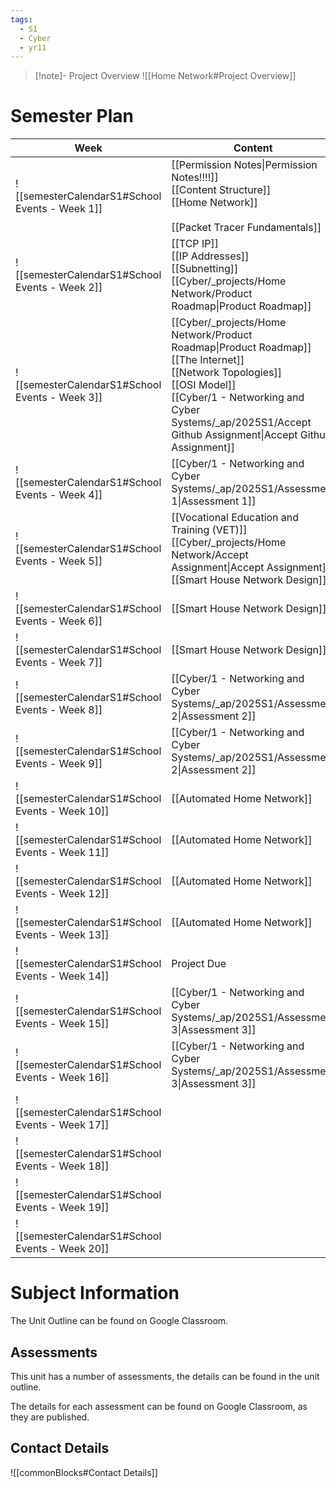 ```yaml
---
tags:
  - S1
  - Cyber
  - yr11
---
```

> [!note]- Project Overview
> ![[Home Network#Project Overview]]


# Semester Plan


| Week                                            | Content                                                                                                                                                                                                                                      | Submissions                                                                                     |
| ----------------------------------------------- | -------------------------------------------------------------------------------------------------------------------------------------------------------------------------------------------------------------------------------------------- | ----------------------------------------------------------------------------------------------- |
| ![[semesterCalendarS1#School Events - Week 1]]  | [[Permission Notes\|Permission Notes!!!!]]<br>[[Content Structure]]<br>[[Home Network]]<br><br>[[Packet Tracer Fundamentals]]                                                                                                                |                                                                                                 |
| ![[semesterCalendarS1#School Events - Week 2]]  | [[TCP IP]]<br>[[IP Addresses]]<br>[[Subnetting]]<br>[[Cyber/_projects/Home Network/Product Roadmap\|Product Roadmap]]                                                                                                                        |                                                                                                 |
| ![[semesterCalendarS1#School Events - Week 3]]  | [[Cyber/_projects/Home Network/Product Roadmap\|Product Roadmap]]<br>[[The Internet]]<br>[[Network Topologies]]<br>[[OSI Model]]<br>[[Cyber/1 - Networking and Cyber Systems/_ap/2025S1/Accept Github Assignment\|Accept Github Assignment]] |                                                                                                 |
| ![[semesterCalendarS1#School Events - Week 4]]  | [[Cyber/1 - Networking and Cyber Systems/_ap/2025S1/Assessment 1\|Assessment 1]]                                                                                                                                                             | [[Cyber/1 - Networking and Cyber Systems/_ap/2025S1/Assessment 1\|Assessment 1 Due]]            |
| ![[semesterCalendarS1#School Events - Week 5]]  | [[Vocational Education and Training (VET)]]<br>[[Cyber/_projects/Home Network/Accept Assignment\|Accept Assignment]]<br>[[Smart House Network Design]]                                                                                       |                                                                                                 |
| ![[semesterCalendarS1#School Events - Week 6]]  | [[Smart House Network Design]]                                                                                                                                                                                                               |                                                                                                 |
| ![[semesterCalendarS1#School Events - Week 7]]  | [[Smart House Network Design]]                                                                                                                                                                                                               |                                                                                                 |
| ![[semesterCalendarS1#School Events - Week 8]]  | [[Cyber/1 - Networking and Cyber Systems/_ap/2025S1/Assessment 2\|Assessment 2]]                                                                                                                                                             |                                                                                                 |
| ![[semesterCalendarS1#School Events - Week 9]]  | [[Cyber/1 - Networking and Cyber Systems/_ap/2025S1/Assessment 2\|Assessment 2]]                                                                                                                                                             | [[Cyber/1 - Networking and Cyber Systems/_ap/2025S1/Assessment 2\|Assessment 2 Due Friday]]     |
| ![[semesterCalendarS1#School Events - Week 10]] | [[Automated Home Network]]                                                                                                                                                                                                                   |                                                                                                 |
| ![[semesterCalendarS1#School Events - Week 11]] | [[Automated Home Network]]                                                                                                                                                                                                                   |                                                                                                 |
| ![[semesterCalendarS1#School Events - Week 12]] | [[Automated Home Network]]                                                                                                                                                                                                                   |                                                                                                 |
| ![[semesterCalendarS1#School Events - Week 13]] | [[Automated Home Network]]                                                                                                                                                                                                                   |                                                                                                 |
| ![[semesterCalendarS1#School Events - Week 14]] | Project Due                                                                                                                                                                                                                                  |                                                                                                 |
| ![[semesterCalendarS1#School Events - Week 15]] | [[Cyber/1 - Networking and Cyber Systems/_ap/2025S1/Assessment 3\|Assessment 3]]                                                                                                                                                             |                                                                                                 |
| ![[semesterCalendarS1#School Events - Week 16]] | [[Cyber/1 - Networking and Cyber Systems/_ap/2025S1/Assessment 3\|Assessment 3]]                                                                                                                                                             | **Friday** [[Cyber/1 - Networking and Cyber Systems/_ap/2025S1/Assessment 3\|Assessment 3 Due]] |
| ![[semesterCalendarS1#School Events - Week 17]] |                                                                                                                                                                                                                                              |                                                                                                 |
| ![[semesterCalendarS1#School Events - Week 18]] |                                                                                                                                                                                                                                              |                                                                                                 |
| ![[semesterCalendarS1#School Events - Week 19]] |                                                                                                                                                                                                                                              |                                                                                                 |
| ![[semesterCalendarS1#School Events - Week 20]] |                                                                                                                                                                                                                                              |                                                                                                 |

# Subject Information

The Unit Outline can be found on Google Classroom.

## Assessments

This unit has a number of assessments, the details can be found in the unit outline.

The details for each assessment can be found on Google Classroom, as they are published.

## Contact Details

![[commonBlocks#Contact Details]]
